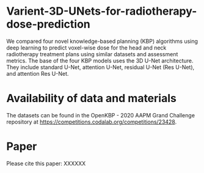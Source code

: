 # Varient-3D-UNets-for-radiotherapy-dose-prediction
We compared four novel knowledge-based planning (KBP) algorithms using deep learning to predict voxel-wise dose for the head and neck radiotherapy treatment plans using similar datasets and assessment metrics. The base of the four KBP models uses the 3D U-Net architecture. They include standard U-Net, attention U-Net, residual U-Net (Res U-Net), and attention Res U-Net.

# Availability of data and materials
The datasets can be found in the OpenKBP - 2020 AAPM Grand Challenge repository at https://competitions.codalab.org/competitions/23428.

# Paper
Please cite this paper: XXXXXX
